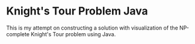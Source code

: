 # Knight's Tour Problem Java
This is my attempt on constructing a solution with visualization of the NP-complete Knight's Tour problem using Java.
